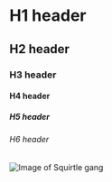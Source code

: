 # H1 header
## H2 header
### H3 header
#### H4 header
##### H5 header
###### H6 header

![Image of Squirtle gang](https://static.wikia.nocookie.net/pokemon-fanfiction/images/1/1e/Gang_des_Carapuce_-_Anim%C3%A9.png/revision/latest?cb=20231104140518&path-prefix=fr)
